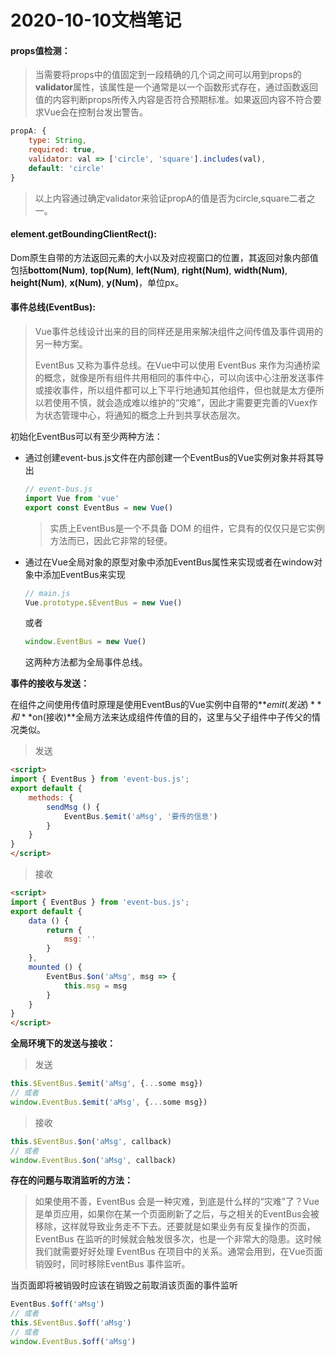 # 2020-10-10文档笔记



#### props值检测：

> 当需要将props中的值固定到一段精确的几个词之间可以用到props的**validator**属性，该属性是一个通常是以一个函数形式存在，通过函数返回值的内容判断props所传入内容是否符合预期标准。如果返回内容不符合要求Vue会在控制台发出警告。

```javascript
propA: {
    type: String,
    required: true,
    validator: val => ['circle', 'square'].includes(val),
    default: 'circle'    
}
```

> 以上内容通过确定validator来验证propA的值是否为circle,square二者之一。



#### element.getBoundingClientRect():

Dom原生自带的方法返回元素的大小以及对应视窗口的位置，其返回对象内部值包括**bottom(Num)**, **top(Num)**, **left(Num)**, **right(Num)**, **width(Num)**, **height(Num)**, **x(Num)**, **y(Num)**，单位px。



#### 事件总线(EventBus):

> Vue事件总线设计出来的目的同样还是用来解决组件之间传值及事件调用的另一种方案。
>
> EventBus 又称为事件总线。在Vue中可以使用 EventBus 来作为沟通桥梁的概念，就像是所有组件共用相同的事件中心，可以向该中心注册发送事件或接收事件，所以组件都可以上下平行地通知其他组件，但也就是太方便所以若使用不慎，就会造成难以维护的“灾难”，因此才需要更完善的Vuex作为状态管理中心，将通知的概念上升到共享状态层次。

初始化EventBus可以有至少两种方法：

* 通过创建event-bus.js文件在内部创建一个EventBus的Vue实例对象并将其导出

  ```javascript
  // event-bus.js
  import Vue from 'vue'
  export const EventBus = new Vue()
  ```

  > 实质上EventBus是一个不具备 DOM 的组件，它具有的仅仅只是它实例方法而已，因此它非常的轻便。

* 通过在Vue全局对象的原型对象中添加EventBus属性来实现或者在window对象中添加EventBus来实现

  ```javascript
  // main.js
  Vue.prototype.$EventBus = new Vue()
  ```

  或者

  ```javascript
  window.EventBus = new Vue()
  ```

  这两种方法都为全局事件总线。



**事件的接收与发送：**

在组件之间使用传值时原理是使用EventBus的Vue实例中自带的**$emit(发送)**和**$on(接收)**全局方法来达成组件传值的目的，这里与父子组件中子传父的情况类似。

> 发送

```html
<script>
import { EventBus } from 'event-bus.js';
export default {
    methods: {
        sendMsg () {
            EventBus.$emit('aMsg', '要传的信息')
        }
    }
}
</script>
```

> 接收

```html
<script>
import { EventBus } from 'event-bus.js';
export default {
    data () {
        return {
            msg: ''
        }
    },
    mounted () {
        EventBus.$on('aMsg', msg => {
            this.msg = msg
        }
    }
}
</script>
```



**全局环境下的发送与接收：**

> 发送

```javascript
this.$EventBus.$emit('aMsg', {...some msg})
// 或者
window.EventBus.$emit('aMsg', {...some msg})
```

> 接收

```javascript
this.$EventBus.$on('aMsg', callback)
// 或者
window.EventBus.$on('aMsg', callback)
```



**存在的问题与取消监听的方法：**

> 如果使用不善，EventBus 会是一种灾难，到底是什么样的“灾难”了？Vue是单页应用，如果你在某一个页面刷新了之后，与之相关的EventBus会被移除，这样就导致业务走不下去。还要就是如果业务有反复操作的页面，EventBus 在监听的时候就会触发很多次，也是一个非常大的隐患。这时候我们就需要好好处理 EventBus 在项目中的关系。通常会用到，在Vue页面销毁时，同时移除EventBus 事件监听。

当页面即将被销毁时应该在销毁之前取消该页面的事件监听

```javascript
EventBus.$off('aMsg')
// 或者
this.$EventBus.$off('aMsg')
// 或者
window.EventBus.$off('aMsg')
```

